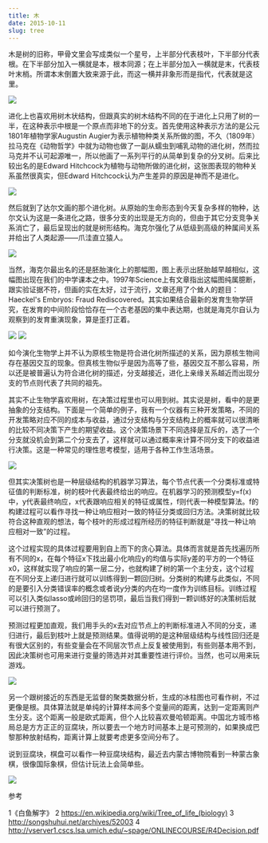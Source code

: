 ```yaml
---
title: 木
date: 2015-10-11
slug: tree
---
```


木是树的旧称，甲骨文里会写成类似一个星号，上半部分代表枝叶，下半部分代表根。在下半部分加入一横就是本，根本同源；在上半部分加入一横就是末，代表枝叶末梢。所谓本末倒置大致来源于此，而这一横并非象形而是指代，代表就是这里。

![](https//yufree.github.io/blogcn/figure/mu.jpg)

进化上也喜欢用树木状结构，但跟真实的树木结构不同的在于进化上只用了树的一半，在这种表示中根是一个原点而非地下的分支。首先使用这种表示方法的是公元1801年植物学家Augustin Augier为表示植物种类关系所做的图，不久（1809年）拉马克在《动物哲学》中就为动物也做了一副从蠕虫到哺乳动物的进化树，然而拉马克并不认可起源唯一，所以他画了一系列平行的从简单到复杂的分叉树。后来比较出名的是Edward Hitchcock为植物与动物所做的进化树，这张图表现的物种关系虽然很真实，但Edward Hitchcock认为产生差异的原因是神而不是进化。

![](https//yufree.github.io/blogcn/figure/Edward.jpg)

然后就到了达尔文画的那个进化树。从原始的生命形态到今天复杂多样的物种，达尔文认为这是一条进化之路，很多分支的出现是无方向的，但由于其它分支竞争关系消亡了，最后呈现出的就是树形结构。海克尔强化了从低级到高级的种属间关系并给出了人类起源——爪洼直立猿人。

![](https//yufree.github.io/blogcn/figure/Darwins.png)

当然，海克尔最出名的还是胚胎演化上的那幅图，图上表示出胚胎越早越相似，这幅图出现在我们的中学课本之中。1997年Science上有文章指出这幅图纯属臆断，跟实验证据不符，但画的实在太好，过于流行，文章还用了个耸人的题目：Haeckel's Embryos: Fraud Rediscovered。其实如果结合最新的发育生物学研究，在发育的中间阶段恰恰存在一个古老基因的集中表达期，也就是海克尔自认为观察到的发育重演现象，算是歪打正着。

![](https//yufree.github.io/blogcn/figure/Haeckel.jpg)
![](https//yufree.github.io/blogcn/figure/haeckel2.jpg)

如今演化生物学上并不认为原核生物是符合进化树所描述的关系，因为原核生物间存在基因交互的现象。但真核生物似乎是因为高等了些，基因交互不那么容易，所以还是被普遍认为符合进化树的描述，分支越接近，进化上亲缘关系越近而出现分支的节点则代表了共同的祖先。

其实不止生物学喜欢用树，在决策过程里也可以用到树。其实说是树，看中的是更抽象的分支结构。下面是一个简单的例子，我有一个仪器有三种开发策略，不同的开发策略对应不同的成本与收益，通过分支结构与分支结构上的概率就可以很清晰的比较不同决策下产生的期望收益。这个决策场景下不同选择是互斥的，选了一个分支就没机会到第二个分支去了，这样就可以通过概率来计算不同分支下的收益进行决策。这是一种常见的理性思考模型，适用于各种工作生活场景。

![](https//yufree.github.io/blogcn/figure/dt.png)

但其实决策树也是一种层级结构的机器学习算法，每个节点代表一个分类标准或特征值的判断标准，树的枝叶代表最终给出的响应。在机器学习的预测模型y=f(x)中，y代表最终响应，x代表跟响应相关的特征或属性，f则代表一种模型算法。f的构建过程可以看作寻找一种让响应相对一致的特征分类或回归方法。决策树就比较符合这种直观的想法，每个枝叶的形成过程所经历的特征判断就是“寻找一种让响应相对一致”的过程。

这个过程实现的具体过程要用到自上而下的贪心算法。具体而言就是首先找遍历所有不同的x，在每个特征x下找出最小化响应y的均值与实际y差的平方的一个特征x0，这样就实现了响应的第一层二分，也就构建了树的第一个主分支，这个过程在不同分支上递归进行就可以训练得到一颗回归树。分类树的构建与此类似，不同的是要引入分类错误率的概念或者说y分类的内在均一度作为训练目标。训练过程可以引入类似lasso或岭回归的惩罚项，最后当我们得到一颗训练好的决策树后就可以进行预测了。

预测过程更加直观，我们用手头的x去对应节点上的判断标准进入不同的分支，递归进行，最后到枝叶上就是预测结果。值得说明的是这种层级结构与线性回归还是有很大区别的，有些变量会在不同层次节点上反复被使用到，有些则基本用不到，因此决策树也可用来进行变量的筛选并对其重要性进行评价。当然，也可以用来玩游戏。

![](https//yufree.github.io/blogcn/figure/treegame.png)

另一个跟树接近的东西是无监督的聚类数据分析，生成的冰柱图也可看作树，不过更像是根。具体算法就是单纯的计算样本间多个变量间的距离，达到一定距离则产生分支。这个距离一般是欧式距离，但个人比较喜欢曼哈顿距离。中国北方城市格局总是方方正正的豆腐块，所以要去一个地方时间基本上是可预测的，如果换成巴黎那种放射结构，距离计算上就要考虑更多空间分布了。

说到豆腐块，棋盘可以看作一种豆腐块结构，最近去内蒙古博物院看到一种蒙古象棋，很像国际象棋，但估计玩法上会简单些。

![](https//yufree.github.io/blogcn/figure/mchese.JPG)

参考

1《白鱼解字》
2 https://en.wikipedia.org/wiki/Tree_of_life_(biology)
3 http://songshuhui.net/archives/52003
4 http://vserver1.cscs.lsa.umich.edu/~spage/ONLINECOURSE/R4Decision.pdf